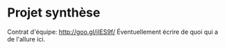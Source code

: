 # Projet synthèse

Contrat d'équipe: http://goo.gl/jIES9f/
Éventuellement écrire de quoi qui a de l'allure ici.
